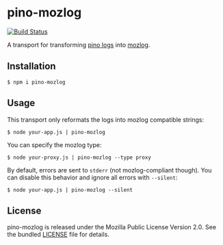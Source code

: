 # pino-mozlog

[![Build Status](https://travis-ci.org/willdurand/pino-mozlog.svg?branch=master)](https://travis-ci.org/willdurand/pino-mozlog)

A transport for transforming [pino logs](https://github.com/pinojs) into [mozlog](https://wiki.mozilla.org/Firefox/Services/Logging#MozLog_application_logging_standard).

## Installation

```
$ npm i pino-mozlog
```

## Usage

This transport only reformats the logs into mozlog compatible strings:

```
$ node your-app.js | pino-mozlog
```

You can specify the mozlog type:

```
$ node your-proxy.js | pino-mozlog --type proxy
```

By default, errors are sent to `stderr` (not mozlog-compliant though). You can disable this behavior and ignore all errors with `--silent`:

```
$ node your-app.js | pino-mozlog --silent
```

## License

pino-mozlog is released under the Mozilla Public License Version 2.0. See the bundled [LICENSE](./LICENSE.txt) file for details.
